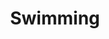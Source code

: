 ---
title: "Swimming"
daterelease: "August 3rd 2018"
artist: "Mac Miller"
slug: "Swimming"
photopath: "/Swimming.webp"
spotify: "https://open.spotify.com/album/5wtE5aLX5r7jOosmPhJhhk?si=aeef73e18b2f4cef"
---